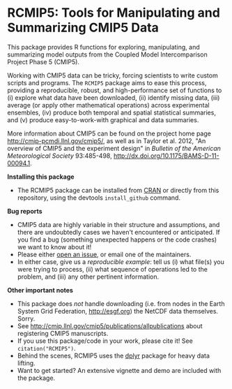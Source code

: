 RCMIP5: Tools for Manipulating and Summarizing CMIP5 Data
=======

This package provides R functions for exploring, manipulating, and summarizing model outputs from the Coupled Model Intercomparison Project Phase 5 (CMIP5).

Working with CMIP5 data can be tricky, forcing scientists to write custom scripts and programs. The `RCMIP5` package aims to ease this process, providing a reproducible, robust, and high-performance set of functions to (i) explore what data have been downloaded, (ii) identify missing data, (iii) average (or apply other mathematical operations) across experimental ensembles, (iv) produce both temporal and spatial statistical summaries, and (v) produce easy-to-work-with graphical and data summaries. 

More information about CMIP5 can be found on the project home page http://cmip-pcmdi.llnl.gov/cmip5/, as well as in Taylor et al. 2012, "An overview of CMIP5 and the experiment design" in *Bulletin of the American Meteorological Society* 93:485-498, http://dx.doi.org/10.1175/BAMS-D-11-00094.1.

**Installing this package**

* The RCMIP5 package can be installed from [CRAN](http://cran.r-project.org/package=RCMIP5) or directly from this repository, using the devtools `install_github` command.

**Bug reports**

* CMIP5 data are highly variable in their structure and assumptions, and there are undoubtedly cases we haven't encountered or anticipated. If you find a bug (something unexpected happens or the code crashes) we want to know about it!
* Please either [open an issue](https://github.com/JGCRI/RCMIP5/issues/new), or email one of the maintainers.
* In either case, give us a *reproducible example*: tell us (i) what file(s) you were trying to process, (ii) what sequence of operations led to the problem, and (iii) any other pertinent information.

**Other important notes**

* This package does *not* handle downloading (i.e. from nodes in the Earth System Grid Federation, http://esgf.org) the NetCDF data themselves. Sorry.
* See http://cmip.llnl.gov/cmip5/publications/allpublications about registering CMIP5 manuscripts.
* If you use this package/code in your work, please cite it! See `citation("RCMIP5")`.
* Behind the scenes, RCMIP5 uses the [dplyr](http://cran.r-project.org/package=dplyr) package for heavy data lifting.
* Want to get started? An extensive vignette and demo are included with the package.

